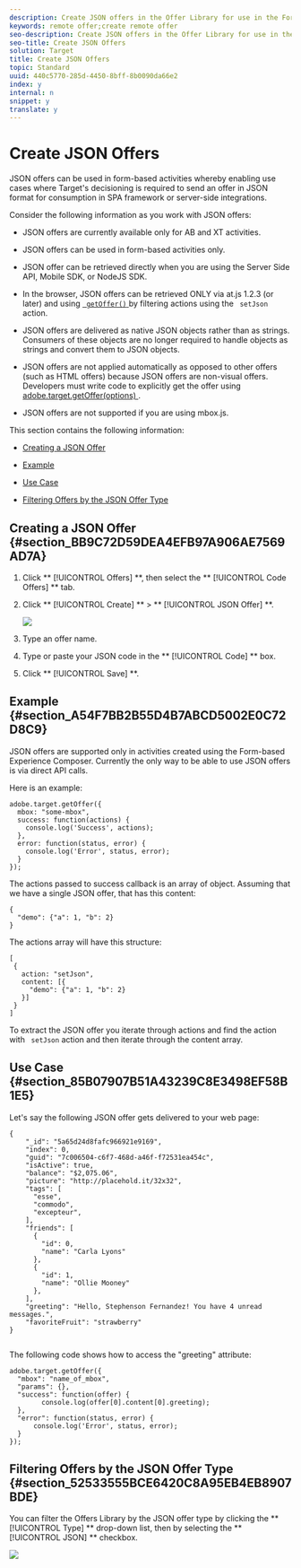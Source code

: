 ```yaml
---
description: Create JSON offers in the Offer Library for use in the Form-Based Experience Composer.
keywords: remote offer;create remote offer
seo-description: Create JSON offers in the Offer Library for use in the Form-Based Experience Composer.
seo-title: Create JSON Offers
solution: Target
title: Create JSON Offers
topic: Standard
uuid: 440c5770-285d-4450-8bff-8b0090da66e2
index: y
internal: n
snippet: y
translate: y
---
```


# Create JSON Offers

JSON offers can be used in form-based activities whereby enabling use cases where Target's decisioning is required to send an offer in JSON format for consumption in SPA framework or server-side integrations. 

Consider the following information as you work with JSON offers: 


* JSON offers are currently available only for AB and XT activities. 

* JSON offers can be used in form-based activities only. 

* JSON offer can be retrieved directly when you are using the Server Side API, Mobile SDK, or NodeJS SDK. 

* In the browser, JSON offers can be retrieved ONLY via at.js 1.2.3 (or later) and using [ ` getOffer()` ](cmp_at.js_Functions.md#reference_C81525D1598A4A1199740DCAB81A7FDF) by filtering actions using the ` setJson` action. 

* JSON offers are delivered as native JSON objects rather than as strings. Consumers of these objects are no longer required to handle objects as strings and convert them to JSON objects. 

* JSON offers are not applied automatically as opposed to other offers (such as HTML offers) because JSON offers are non-visual offers. Developers must write code to explicitly get the offer using [ adobe.target.getOffer(options) ](cmp_at.js_Functions.md#reference_C81525D1598A4A1199740DCAB81A7FDF). 

* JSON offers are not supported if you are using mbox.js. 



This section contains the following information: 


* [ Creating a JSON Offer ](c_create_json_offer.md#section_BB9C72D59DEA4EFB97A906AE7569AD7A) 

* [ Example ](c_create_json_offer.md#section_A54F7BB2B55D4B7ABCD5002E0C72D8C9) 

* [ Use Case ](c_create_json_offer.md#section_85B07907B51A43239C8E3498EF58B1E5) 

* [ Filtering Offers by the JSON Offer Type ](c_create_json_offer.md#section_52533555BCE6420C8A95EB4EB8907BDE) 



## Creating a JSON Offer {#section_BB9C72D59DEA4EFB97A906AE7569AD7A}


1. Click ** [!UICONTROL  Offers] **, then select the ** [!UICONTROL  Code Offers] ** tab. 

1. Click ** [!UICONTROL  Create] ** > ** [!UICONTROL  JSON Offer] **. 

   ![](/migration-test-20180813/assets/offer-json.png) 

1. Type an offer name. 

1. Type or paste your JSON code in the ** [!UICONTROL  Code] ** box. 

1. Click ** [!UICONTROL  Save] **. 



## Example {#section_A54F7BB2B55D4B7ABCD5002E0C72D8C9}

JSON offers are supported only in activities created using the Form-based Experience Composer. Currently the only way to be able to use JSON offers is via direct API calls. 

Here is an example: 


```
adobe.target.getOffer({ 
  mbox: "some-mbox", 
  success: function(actions) { 
    console.log('Success', actions); 
  }, 
  error: function(status, error) { 
    console.log('Error', status, error); 
  } 
});
```


The actions passed to success callback is an array of object. Assuming that we have a single JSON offer, that has this content: 


```
{ 
  "demo": {"a": 1, "b": 2} 
}
```


The actions array will have this structure: 


```
[ 
 { 
   action: "setJson", 
   content: [{ 
     "demo": {"a": 1, "b": 2} 
   }] 
 }  
]
```


To extract the JSON offer you iterate through actions and find the action with ` setJson` action and then iterate through the content array. 

## Use Case {#section_85B07907B51A43239C8E3498EF58B1E5}

Let's say the following JSON offer gets delivered to your web page: 


```
{ 
    "_id": "5a65d24d8fafc966921e9169", 
    "index": 0, 
    "guid": "7c006504-c6f7-468d-a46f-f72531ea454c", 
    "isActive": true, 
    "balance": "$2,075.06", 
    "picture": "http://placehold.it/32x32", 
    "tags": [ 
      "esse", 
      "commodo", 
      "excepteur", 
    ], 
    "friends": [ 
      { 
        "id": 0, 
        "name": "Carla Lyons" 
      }, 
      { 
        "id": 1, 
        "name": "Ollie Mooney" 
      }, 
    ], 
    "greeting": "Hello, Stephenson Fernandez! You have 4 unread messages.", 
    "favoriteFruit": "strawberry" 
} 
  
```


The following code shows how to access the "greeting" attribute: 


```
adobe.target.getOffer({   
  "mbox": "name_of_mbox", 
  "params": {}, 
  "success": function(offer) {           
        console.log(offer[0].content[0].greeting); 
  },   
  "error": function(status, error) {           
      console.log('Error', status, error); 
  } 
});
```


## Filtering Offers by the JSON Offer Type {#section_52533555BCE6420C8A95EB4EB8907BDE}

You can filter the Offers Library by the JSON offer type by clicking the ** [!UICONTROL  Type] ** drop-down list, then by selecting the ** [!UICONTROL  JSON] ** checkbox. 

![](/migration-test-20180813/assets/offer-json-filter.png) 
